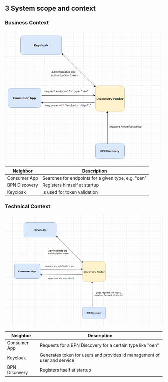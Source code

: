 ## 3 System scope and context

### Business Context

![](media/BusinessContext.PNG)

| Neighbor      | Description                                          |
|---------------|------------------------------------------------------|
| Consumer App  | Searches for endpoints for a given type, e.g.  "oen" |
| BPN Discovery | Registers himself at startup                         |
| Keycloak      | Is used for token validation                         |


### Technical Context

![](media/TechnicalContext.PNG)

| Neighbor      | Description                                                              |
|---------------|--------------------------------------------------------------------------|
| Consumer App  | Requests for a BPN Discovery for a certain type like "oen"               |
| Keycloak      | Generates token for users and provides id management of user and service |
| BPN Discovery | Registers itself at startup                                              |